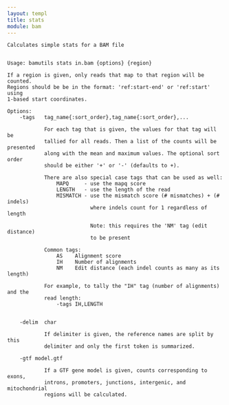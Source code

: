 ```yaml
---
layout: templ
title: stats
module: bam
---
```

    
    Calculates simple stats for a BAM file
    
    
    Usage: bamutils stats in.bam {options} {region}
    
    If a region is given, only reads that map to that region will be counted.
    Regions should be be in the format: 'ref:start-end' or 'ref:start' using
    1-based start coordinates.
    
    Options:
        -tags   tag_name{:sort_order},tag_name{:sort_order},...
    
                For each tag that is given, the values for that tag will be
                tallied for all reads. Then a list of the counts will be presented
                along with the mean and maximum values. The optional sort order
                should be either '+' or '-' (defaults to +).
    
                There are also special case tags that can be used as well:
                    MAPQ     - use the mapq score
                    LENGTH   - use the length of the read
                    MISMATCH - use the mismatch score (# mismatches) + (# indels)
                               where indels count for 1 regardless of length
    
                               Note: this requires the 'NM' tag (edit distance)
                               to be present
    
                Common tags:
                    AS    Alignment score
                    IH    Number of alignments
                    NM    Edit distance (each indel counts as many as its length)
    
                For example, to tally the "IH" tag (number of alignments) and the
                read length:
                    -tags IH,LENGTH
    
    
        -delim  char
    
                If delimiter is given, the reference names are split by this
                delimiter and only the first token is summarized.
    
        -gtf model.gtf
    
                If a GTF gene model is given, counts corresponding to exons,
                introns, promoters, junctions, intergenic, and mitochondrial
                regions will be calculated.
    
    
